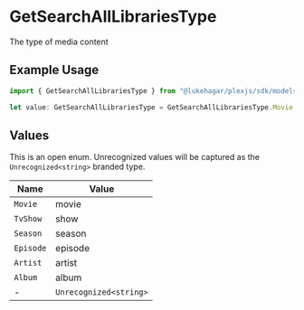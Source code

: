 # GetSearchAllLibrariesType

The type of media content


## Example Usage

```typescript
import { GetSearchAllLibrariesType } from "@lukehagar/plexjs/sdk/models/operations";

let value: GetSearchAllLibrariesType = GetSearchAllLibrariesType.Movie;
```

## Values

This is an open enum. Unrecognized values will be captured as the `Unrecognized<string>` branded type.

| Name                   | Value                  |
| ---------------------- | ---------------------- |
| `Movie`                | movie                  |
| `TvShow`               | show                   |
| `Season`               | season                 |
| `Episode`              | episode                |
| `Artist`               | artist                 |
| `Album`                | album                  |
| -                      | `Unrecognized<string>` |